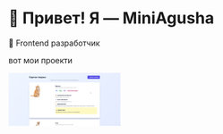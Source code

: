 # 👋 Привет! Я — MiniAgusha

🎯 Frontend разработчик  

вот мои проекти

<img src="./455_NVIDIA_Overlay.png" alt="Моё фото" width="200"/>
